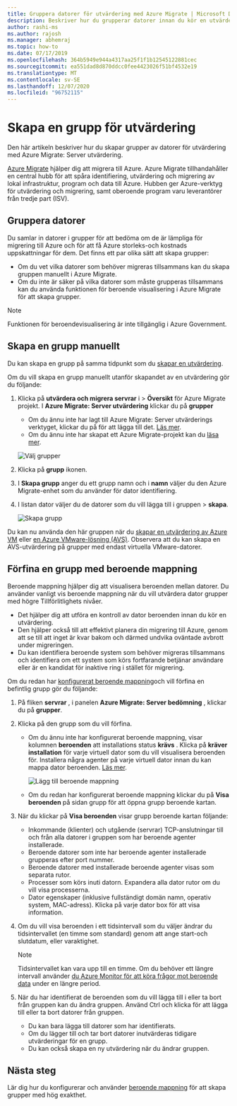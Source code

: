```yaml
---
title: Gruppera datorer för utvärdering med Azure Migrate | Microsoft Docs
description: Beskriver hur du grupperar datorer innan du kör en utvärdering med tjänsten Azure Migrate.
author: rashi-ms
ms.author: rajosh
ms.manager: abhemraj
ms.topic: how-to
ms.date: 07/17/2019
ms.openlocfilehash: 364b5949e944a4317aa25f1f1b12545122881cec
ms.sourcegitcommit: ea551dad8d870ddcc0fee4423026f51bf4532e19
ms.translationtype: MT
ms.contentlocale: sv-SE
ms.lasthandoff: 12/07/2020
ms.locfileid: "96752115"
---
```

# <a name="create-a-group-for-assessment"></a>Skapa en grupp för utvärdering

Den här artikeln beskriver hur du skapar grupper av datorer för utvärdering med Azure Migrate: Server utvärdering.

[Azure Migrate](migrate-services-overview.md) hjälper dig att migrera till Azure. Azure Migrate tillhandahåller en central hubb för att spåra identifiering, utvärdering och migrering av lokal infrastruktur, program och data till Azure. Hubben ger Azure-verktyg för utvärdering och migrering, samt oberoende program varu leverantörer från tredje part (ISV). 

## <a name="grouping-machines"></a>Gruppera datorer

Du samlar in datorer i grupper för att bedöma om de är lämpliga för migrering till Azure och för att få Azure storleks-och kostnads uppskattningar för dem. Det finns ett par olika sätt att skapa grupper:

- Om du vet vilka datorer som behöver migreras tillsammans kan du skapa gruppen manuellt i Azure Migrate.
- Om du inte är säker på vilka datorer som måste grupperas tillsammans kan du använda funktionen för beroende visualisering i Azure Migrate för att skapa grupper. 

> [!NOTE]
> Funktionen för beroendevisualisering är inte tillgänglig i Azure Government.

## <a name="create-a-group-manually"></a>Skapa en grupp manuellt

Du kan skapa en grupp på samma tidpunkt som du [skapar en utvärdering](how-to-create-assessment.md).

Om du vill skapa en grupp manuellt utanför skapandet av en utvärdering gör du följande:

1. Klicka på **utvärdera och migrera servrar** i > **Översikt** för Azure Migrate projekt. I **Azure Migrate: Server utvärdering** klickar du på **grupper**
    - Om du ännu inte har lagt till Azure Migrate: Server utvärderings verktyget, klickar du på för att lägga till det. [Läs mer](how-to-assess.md).
    - Om du ännu inte har skapat ett Azure Migrate-projekt kan du [läsa mer](./create-manage-projects.md).

    ![Välj grupper](./media/how-to-create-a-group/select-groups.png)

2. Klicka på **grupp** ikonen.
3. I **Skapa grupp** anger du ett grupp namn och i **namn** väljer du den Azure Migrate-enhet som du använder för dator identifiering.
4. I listan dator väljer du de datorer som du vill lägga till i gruppen > **skapa**.

    ![Skapa grupp](./media/how-to-create-a-group/create-group.png)

Du kan nu använda den här gruppen när du [skapar en utvärdering av Azure VM](how-to-create-assessment.md) eller [en Azure VMware-lösning (AVS)](how-to-create-azure-vmware-solution-assessment.md). Observera att du kan skapa en AVS-utvärdering på grupper med endast virtuella VMware-datorer. 

## <a name="refine-a-group-with-dependency-mapping"></a>Förfina en grupp med beroende mappning

Beroende mappning hjälper dig att visualisera beroenden mellan datorer. Du använder vanligt vis beroende mappning när du vill utvärdera dator grupper med högre Tillförlitlighets nivåer.
- Det hjälper dig att utföra en kontroll av dator beroenden innan du kör en utvärdering. 
- Den hjälper också till att effektivt planera din migrering till Azure, genom att se till att inget är kvar bakom och därmed undvika oväntade avbrott under migreringen.
- Du kan identifiera beroende system som behöver migreras tillsammans och identifiera om ett system som körs fortfarande betjänar användare eller är en kandidat för inaktive ring i stället för migrering.

Om du redan har [konfigurerat beroende mappning](how-to-create-group-machine-dependencies.md)och vill förfina en befintlig grupp gör du följande:

1. På fliken **servrar** , i panelen **Azure Migrate: Server bedömning** , klickar du på **grupper**.
2. Klicka på den grupp som du vill förfina.
    - Om du ännu inte har konfigurerat beroende mappning, visar kolumnen **beroenden** att installations status **krävs** . Klicka på **kräver installation** för varje virtuell dator som du vill visualisera beroenden för. Installera några agenter på varje virtuell dator innan du kan mappa dator beroenden. [Läs mer](how-to-create-group-machine-dependencies.md).

        ![Lägg till beroende mappning](./media/how-to-create-a-group/add-dependency-mapping.png)

    - Om du redan har konfigurerat beroende mappning klickar du på **Visa beroenden** på sidan grupp för att öppna grupp beroende kartan.

3. När du klickar på **Visa beroenden** visar grupp beroende kartan följande:

    - Inkommande (klienter) och utgående (servrar) TCP-anslutningar till och från alla datorer i gruppen som har beroende agenter installerade.
    - Beroende datorer som inte har beroende agenter installerade grupperas efter port nummer.
    - Beroende datorer med installerade beroende agenter visas som separata rutor.
    - Processer som körs inuti datorn. Expandera alla dator rutor om du vill visa processerna.
    - Dator egenskaper (inklusive fullständigt domän namn, operativ system, MAC-adress). Klicka på varje dator box för att visa information.

4. Om du vill visa beroenden i ett tidsintervall som du väljer ändrar du tidsintervallet (en timme som standard) genom att ange start-och slutdatum, eller varaktighet.

    > [!NOTE]
    > Tidsintervallet kan vara upp till en timme. Om du behöver ett längre intervall använder [du Azure Monitor för att köra frågor mot beroende data](how-to-create-group-machine-dependencies.md) under en längre period.

5. När du har identifierat de beroenden som du vill lägga till i eller ta bort från gruppen kan du ändra gruppen. Använd Ctrl och klicka för att lägga till eller ta bort datorer från gruppen.

    - Du kan bara lägga till datorer som har identifierats.
    - Om du lägger till och tar bort datorer inutvärderas tidigare utvärderingar för en grupp.
    - Du kan också skapa en ny utvärdering när du ändrar gruppen.


## <a name="next-steps"></a>Nästa steg

Lär dig hur du konfigurerar och använder [beroende mappning](how-to-create-group-machine-dependencies.md) för att skapa grupper med hög exakthet.